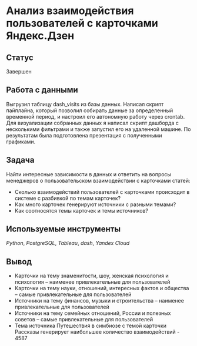 # Анализ взаимодействия пользователей с карточками Яндекс.Дзен 

## Статус

Завершен

## Работа с данными

Выгрузил таблицу dash_visits из базы данных. Написал скрипт пайплайна, который позволил собирать данные за определенный временной период, и настроил его
автономную работу через crontab. Для визуализации собранных данных я написал скрипт дашборда с несколькими фильтрами и также запустил его на удаленной машине. По результатам была подготовлена презентация с полученными графиками.

## Задача

Найти интересные зависимости в данных и ответить на вопросы менеджеров о пользовательском взаимодействии с карточками статей:
- Cколько взаимодействий пользователей с карточками происходит в системе с разбивкой по темам карточек?
- Как много карточек генерируют источники с разными темами?
- Как соотносятся темы карточек и темы источников?

## Используемые инструменты
*Python*, *PostgreSQL*, *Tableau*, *dash*, *Yandex Cloud*

## Вывод

- Карточки на тему знаменитости, шоу, женская психология и психология – наименее привлекательные для пользователей 
- Карточки на тему науки, отношений, интересных фактов и общества – самые привлекательные для пользователей 
- Источники на тему финансов, музыки и строительства – наименее привлекательные для пользователей 
- Источники на тему семейных отношений, России и полезных советов – самые привлекательные для пользователей 
- Тема источника Путешествия в симбиозе с темой карточки Рассказы генерирует наибольшее количество взаимодействий - 4587
